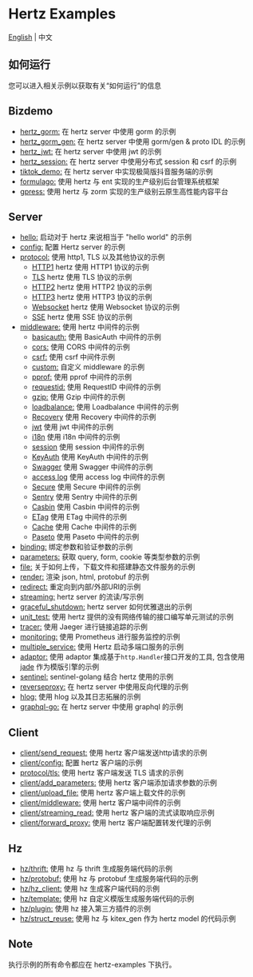 # Hertz Examples

[English](README.md) | 中文

## 如何运行

您可以进入相关示例以获取有关“如何运行”的信息

## Bizdemo

- [hertz_gorm:](bizdemo/hertz_gorm) 在 hertz server 中使用 gorm 的示例
- [hertz_gorm_gen:](bizdemo/hertz_gorm_gen) 在 hertz server 中使用 gorm/gen & proto IDL 的示例
- [hertz_jwt:](bizdemo/hertz_jwt) 在 hertz server 中使用 jwt 的示例
- [hertz_session:](bizdemo/hertz_session) 在 hertz server 中使用分布式 session 和 csrf 的示例
- [tiktok_demo:](bizdemo/tiktok_demo) 在 hertz server 中实现极简版抖音服务端的示例
- [formulago:](https://github.com/chenghonour/formulago) 使用 hertz 与 ent 实现的生产级别后台管理系统框架
- [gpress:](https://github.com/springrain/gpress) 使用 hertz 与 zorm 实现的生产级别云原生高性能内容平台

## Server

- [hello:](hello) 启动对于 hertz 来说相当于 "hello world" 的示例
- [config:](config) 配置 Hertz server 的示例
- [protocol:](protocol) 使用 http1, TLS 以及其他协议的示例
  - [HTTP1](https://github.com/cloudwego/hertz-examples/tree/main/protocol/http1) hertz 使用 HTTP1 协议的示例
  - [TLS](https://github.com/cloudwego/hertz-examples/tree/main/protocol/tls) hertz 使用 TLS 协议的示例
  - [HTTP2](https://github.com/hertz-contrib/http2/tree/main/examples) hertz 使用 HTTP2 协议的示例
  - [HTTP3](https://github.com/hertz-contrib/http3/tree/main/examples/quic-go) hertz 使用 HTTP3 协议的示例
  - [Websocket](https://github.com/hertz-contrib/websocket/tree/main/examples) hertz 使用 Websocket 协议的示例
  - [SSE](https://github.com/hertz-contrib/sse/tree/main/examples) hertz 使用 SSE 协议的示例
- [middleware:](middleware) 使用 hertz 中间件的示例
  - [basicauth:](middleware/basicauth) 使用 BasicAuth 中间件的示例
  - [cors:](middleware/CORS) 使用 CORS 中间件的示例
  - [csrf:](middleware/csrf) 使用 csrf 中间件示例
  - [custom:](middleware/custom) 自定义 middleware 的示例
  - [pprof:](middleware/pprof) 使用 pprof 中间件的示例
  - [requestid:](middleware/requestid) 使用 RequestID 中间件的示例
  - [gzip:](middleware/gzip) 使用 Gzip 中间件的示例
  - [loadbalance:](middleware/loadbalance) 使用 Loadbalance 中间件的示例
  - [Recovery](https://www.cloudwego.io/zh/docs/hertz/tutorials/basic-feature/middleware/recovery/) 使用 Recovery 中间件的示例
  - [jwt](https://github.com/hertz-contrib/jwt/tree/main/example/basic) 使用 jwt 中间件的示例
  - [i18n](https://github.com/hertz-contrib/i18n/tree/main/example) 使用 i18n 中间件的示例
  - [session](https://github.com/hertz-contrib/sessions/tree/main/_example) 使用 session 中间件的示例
  - [KeyAuth](https://github.com/hertz-contrib/keyauth/tree/main/example) 使用 KeyAuth 中间件的示例
  - [Swagger](https://github.com/swaggo/gin-swagger/tree/master/example) 使用 Swagger 中间件的示例
  - [access log](https://github.com/hertz-contrib/logger/tree/main/accesslog/example) 使用 access log 中间件的示例
  - [Secure](https://github.com/hertz-contrib/secure/tree/main/example/custom) 使用 Secure 中间件的示例
  - [Sentry](https://github.com/hertz-contrib/hertzsentry) 使用 Sentry 中间件的示例
  - [Casbin](https://github.com/hertz-contrib/casbin/tree/main/example) 使用 Casbin 中间件的示例
  - [ETag](https://github.com/hertz-contrib/etag/tree/main/example) 使用 ETag 中间件的示例
  - [Cache](https://github.com/hertz-contrib/cache/tree/main/example) 使用 Cache 中间件的示例
  - [Paseto](https://github.com/hertz-contrib/paseto/tree/main/example) 使用 Paseto 中间件的示例
- [binding:](binding) 绑定参数和验证参数的示例
- [parameters:](parameter) 获取 query, form, cookie 等类型参数的示例
- [file:](file) 关于如何上传，下载文件和搭建静态文件服务的示例
- [render:](render) 渲染 json, html, protobuf 的示例
- [redirect:](redirect) 重定向到内部/外部URI的示例
- [streaming:](streaming) hertz server 的流读/写示例
- [graceful_shutdown:](graceful_shutdown) hertz server 如何优雅退出的示例
- [unit_test:](unit_test) 使用 hertz 提供的没有网络传输的接口编写单元测试的示例
- [tracer:](tracer) 使用 Jaeger 进行链接追踪的示例
- [monitoring:](monitoring) 使用 Prometheus 进行服务监控的示例
- [multiple_service:](multiple_service) 使用 Hertz 启动多端口服务的示例
- [adaptor:](adaptor) 使用 adaptor 集成基于`http.Handler`接口开发的工具, 包含使用 [jade](https://github.com/Joker/jade) 作为模版引擎的示例
- [sentinel:](sentinel) sentinel-golang 结合 hertz 使用的示例
- [reverseproxy:](reverseproxy) 在 hertz server 中使用反向代理的示例
- [hlog:](hlog) 使用 hlog 以及其日志拓展的示例
- [graphql-go:](graphql-go) 在 hertz server 中使用 graphql 的示例


## Client

- [client/send_request:](client/send_request) 使用 hertz 客户端发送http请求的示例
- [client/config:](client/config) 配置 hertz 客户端的示例
- [protocol/tls:](protocol/tls) 使用 hertz 客户端发送 TLS 请求的示例
- [client/add_parameters:](client/add_parameters) 使用 hertz 客户端添加请求参数的示例
- [client/upload_file:](client/upload_file) 使用 hertz 客户端上载文件的示例
- [client/middleware:](client/middleware) 使用 hertz 客户端中间件的示例
- [client/streaming_read:](client/streaming_read) 使用 hertz 客户端的流式读取响应示例
- [client/forward_proxy:](client/forward_proxy) 使用 hertz 客户端配置转发代理的示例

## Hz

- [hz/thrift:](hz/thrift) 使用 hz 与 thrift 生成服务端代码的示例
- [hz/protobuf:](hz/protobuf) 使用 hz 与 protobuf 生成服务端代码的示例
- [hz/hz_client:](hz/hz_client) 使用 hz 生成客户端代码的示例
- [hz/template:](hz/template) 使用 hz 自定义模版生成服务端代码的示例
- [hz/plugin:](hz/plugin) 使用 hz 接入第三方插件的示例
- [hz/struct_reuse:](hz/struct_reuse) 使用 hz 与 kitex_gen 作为 hertz model 的代码示例

## Note

执行示例的所有命令都应在 hertz-examples 下执行。
